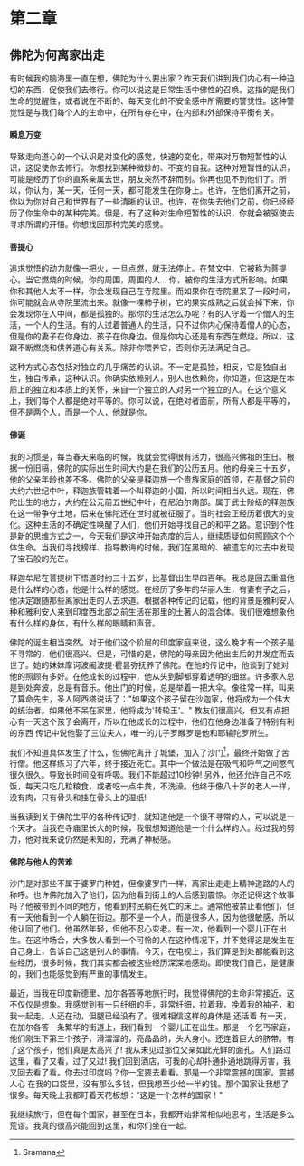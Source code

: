 # 第二章

## 佛陀为何离家出走

有时候我的脑海里一直在想，佛陀为什么要出家？昨天我们讲到我们内心有一种迫切的东西，促使我们去修行。你可以说这是日常生活中佛性的召唤。这指的是我们生命的觉醒性，或者说在不断的、每天变化的不安全感中所需要的警觉性。这种警觉性是与我们每个人的生命中，在所有存在中，在内部和外部保持平衡有关。

#### 瞬息万变
导致走向道心的一个认识是对变化的感觉，快速的变化，带来对万物短暂性的认识，这促使你去修行。你想找到某种微妙的、不变的自我。这种对短暂性的认识，可能是经历了你的直系亲属去世，朋友突然不辞而别。你再也见不到他们了。所以，你认为，某一天，任何一天，都可能发生在你身上。也许，在他们离开之前，你以为你对自己和世界有了一些清晰的认识。也许，在你失去他们之前，你已经经历了你生命中的某种完美。但是，有了这种对生命短暂性的认识，你就会被驱使去寻求所谓的开悟。你想找回那种完美的感觉。

#### 菩提心
追求觉悟的动力就像一把火，一旦点燃，就无法停止。在梵文中，它被称为菩提心。当它燃烧的时候，你的周围，周围的人... 你，被你的生活方式所影响。如果你和其他人太不一样，你会发现自己在寺院里。而如果你在寺院里呆了一段时间，你可能就会从寺院里流出来。就像一棵柿子树，它的果实成熟之后就会掉下来，你会发现你在人中间，都是孤独的。那你的生活怎么办呢？有的人守着一个僧人的生活，一个人的生活。有的人过着普通人的生活，只不过你内心保持着僧人的心态，但是你的妻子在你身边，孩子在你身边。但是你内心还是有东西在燃烧。所以，这跟不断燃烧和供养道心有关系。除非你喂养它，否则你无法满足自己。

这种方式心态包括对独立的几乎痛苦的认识。不一定是孤独，相反，它是独自出生，独自传承，这种认识。你确实依赖别人，别人也依赖你，你知道，但这是在本质上的独立和本质上的关怀，来自一个独立的人对另一个独立的人。在这个意义上，我们每个人都是绝对平等的。你可以说，在绝对者面前，所有人都是平等的，但不是两个人，而是一个人，他就是你。

#### 佛诞
我的习惯是，每当春天来临的时候，我就会觉得很有活力，很高兴佛祖的生日。根据一份旧稿，佛陀的实际出生时间大约是在我们的公历五月。他的母亲三十五岁，他的父亲年龄也差不多。佛陀的父亲是释迦族一个贵族家庭的首领，在基督之前的大约六世纪中叶，释迦族管辖着一个叫释迦的小国，所以时间相当久远。现在，佛陀出生的地方，大约在公元前五世纪中叶，在尼泊尔南部。属于武士阶级的释迦族在这一带争夺土地，后来在佛陀还在世时就被征服了。当时社会正经历着很大的变化。这种生活的不确定性唤醒了人们，他们开始寻找自己的和平之路。意识到个性是新的思维方式之一，今天我们是这种开始态度的后人，继续质疑如何照顾这个个体生命。当我们寻找榜样、指导教诲的时候，我们在黑暗的、被遗忘的过去中发现了宝石般的光芒。

释迦牟尼在菩提树下悟道时约三十五岁，比基督出生早四百年。我总是回去重温他是什么样的心态，他是什么样的感觉。在经历了多年的华丽人生，有妻有子之后，他决定跟随那些离家出走的人去求道。根据各种传记的记载，他的背景是雅利安人种和雅利安人来到印度西北部之前生活在那里的土著人的混合体。我们很难想象他有什么样的身体，有什么样的眼睛和声音。

佛陀的诞生相当突然。对于他们这个阶层的印度家庭来说，这么晚才有一个孩子是不寻常的，他们很高兴。但是，可惜的是，佛陀的母亲因为他出生后的并发症而去世了。她的妹妹摩诃波阇波提·瞿昙弥抚养了佛陀。在他的传记中，他谈到了她对他的照顾有多好。在他成长的过程中，他从头到脚都穿着透明的细丝。许多家人总是到处奔波，总是有音乐。他出门的时候，总是举着一把大伞。像往常一样，叫来了算命先生，圣人阿西塔说话了："如果这个孩子留在沙迦家，他将成为一个伟大的统治者。如果他不呆在家里，他将成为'转轮王'。" 教友们很高兴，但又有点担心有一天这个孩子会离开，所以在他成长的过程中，他们在他身边准备了特别有利的东西 传记中说他娶了三位夫人，唯一的儿子罗睺罗是他和耶输陀罗所生。

我们不知道具体发生了什么，但佛陀离开了城堡，加入了沙门[^1]，最终开始做了苦行僧。他这样练习了六年，终于接近死亡。其中一个做法是在吸气和呼气之间憋气很久很久。导致长时间没有呼吸。我们不能超过10秒钟! 另外，他还允许自己不吃饭，每天只吃几粒粮食，或者吃一点牛粪，不洗澡。他终于像八十岁的老人一样，没有肉，只有骨头和挂在骨头上的湿纸!

当我读到关于佛陀生平的各种传记时，就知道他是一个很不寻常的人，可以说是一个天才。当我在寺庙里长大的时候，我很想知道他是一个什么样的人。经过我的努力，他对我来说仍然是未知的，充满了神秘感。

#### 佛陀与他人的苦难
沙门是对那些不属于婆罗门种姓，但像婆罗门一样，离家出走走上精神道路的人的称呼。也许佛陀加入了他们，因为他看到街上的人后感到震惊。你还记得这个故事吗？他被带到不同的地方，他看到村民躺在死亡的床上。通常他被禁止看他们，但有一天他看到一个人躺在街边。那不是一个人，而是很多人，因为他很敏感，所以他认同了他们。他虽然年轻，但他不忍心变老。有一次，他看到一个婴儿正在出生。在这种场合，大多数人看到一个可怜的人在这种情况下，并不觉得这是发生在自己身上，告诉自己这是别人的事情。今天，在电视上，我们算是到处都能看到这些经历，很多时候，我们其实都会被这些经历深深地感动。即使我们自己，是健康的，我们也能感觉到有严重的事情发生。

最近，当我在印度新德里、加尔各答等地旅行时，我觉得佛陀的生命非常接近。这不仅仅是想象。我感觉到有一只纤细的手，非常纤细，拉着我，挽着我的袖子，和我一起走。人还在动，但腿已经没有了。很难相信这样的身体是 还活着 有一天，在加尔各答一条繁华的街道上，我们看到一个婴儿正在出生。那是一个乞丐家庭，他们刚生下第三个孩子，滑溜溜的，亮晶晶的，头大身小。还连着巨大的脐带。有了这个孩子，他们真是太高兴了! 我从未见过那位父亲如此光鲜的面孔。人们路过这里，看了又看，过了又过! 我们回到酒店，可我的心却扑通扑通地跳得厉害，我又回去看了看。你去过印度吗？你一定要去看看。那是一个非常震撼的国家。震撼人心 在我的口袋里，没有那么多钱，但我想至少给一半的钱。那个国家让我想了很多。每天晚上我都盯着天花板想："这是一个怎样的国家！"

我继续旅行，但在每个国家，甚至在日本，我都开始非常相似地思考，生活是多么荒谬。我真的很高兴能回到这里，和你们坐在一起。

[^1]: Sramana
